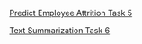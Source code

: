 [Predict Employee Attrition Task 5](https://drive.google.com/file/d/1dlg0EQtIZN7kuiLFfUmCh2X22EnyIqUy/view?usp=sharing)

[Text Summarization Task 6](https://drive.google.com/file/d/1Fr7TyTEayWndFfmR_CR9n-z8oXeoDr2B/view?usp=sharing)
